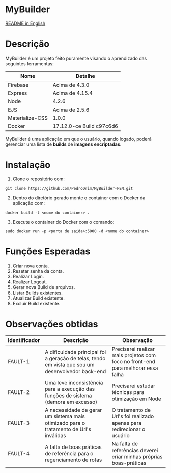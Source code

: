 # MyBuilder

[README in English](https://github.com/PedroDrim/MyBuilder/blob/master/README_ENGLISH.md)

# Descrição

MyBuilder é um projeto feito puramente visando o aprendizado das seguintes ferramentas:

| Nome | Detalhe |
|------|---------|
| Firebase | Acima de 4.3.0 |
| Express | Acima de 4.15.4 |
| Node | 4.2.6 |
| EJS | Acima de 2.5.6 |
| Materialize-CSS | 1.0.0 |
| Docker | 17.12.0-ce Build c97c6d6 |

MyBuilder é uma aplicação em que o usuário, quando logado, poderá gerenciar uma lista de **builds** de **imagens encriptadas**.

# Instalação

1. Clone o repositório com: 
```
git clone https://github.com/PedroDrim/MyBuilder-FEN.git
```
2. Dentro do diretório gerado monte o container com o Docker da aplicação com: 
```
docker build -t <nome do container> .
```
3. Execute o container do Docker com o comando:
```
sudo docker run -p <porta de saida>:5000 -d <nome do container>
```

# Funções Esperadas

1. Criar nova conta.
2. Resetar senha da conta.
3. Realizar Login.
4. Realizar Logout.
5. Gerar nova Build de arquivos.
6. Listar Builds existentes.
7. Atualizar Build existente.
8. Excluir Build existente.

# Observações obtidas

| Identificador | Descrição | Observação |
|---------------|-----------|------------|
| FAULT-1 | A dificuldade principal foi a geração de telas, tendo em vista que sou um desenvolvedor back-end | Precisarei realizar mais projetos com foco no front-end para melhorar essa falha |
| FAULT-2 | Uma leve inconsistência para a execução das funções de sistema (demora em excesso) | Precisarei estudar técnicas para otimização em Node |
| FAULT-3 | A necessidade de gerar um sistema mais otimizado para o tratamento de Url's inválidas | O tratamento de Url's foi realizado apenas para redirecionar o usuário |
| FAULT-4 | A falta de boas práticas de referência para o regenciamento de rotas | Na falta de referências deverei criar minhas próprias boas-práticas |

